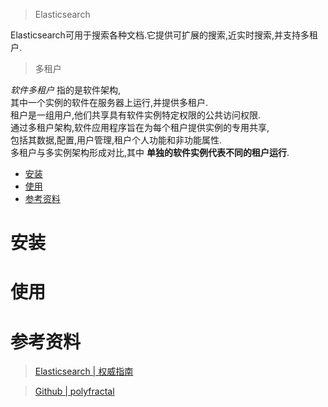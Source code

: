 > Elasticsearch

Elasticsearch可用于搜索各种文档.它提供可扩展的搜索,近实时搜索,并支持多租户.

> 多租户

*软件多租户* 指的是软件架构,<br>
其中一个实例的软件在服务器上运行,并提供多租户.<br>
租户是一组用户,他们共享具有软件实例特定权限的公共访问权限.<br>
通过多租户架构,软件应用程序旨在为每个租户提供实例的专用共享,<br>
包括其数据,配置,用户管理,租户个人功能和非功能属性.<br>
多租户与多实例架构形成对比,其中 **单独的软件实例代表不同的租户运行**.

<!-- TOC -->

- [安装](#安装)
- [使用](#使用)
- [参考资料](#参考资料)

<!-- /TOC -->

# 安装

# 使用



# 参考资料

> [Elasticsearch | 权威指南](https://www.elastic.co/guide/cn/elasticsearch/guide/cn/index.html)

> [Github | polyfractal](https://github.com/polyfractal)